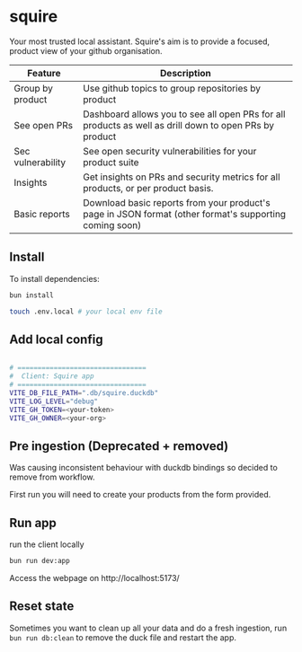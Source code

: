 # squire
Your most trusted local assistant. Squire's aim is to provide a focused, product view of your github organisation.

| Feature | Description |
| ------- | ----------- |
| Group by product | Use github topics to group repositories by product |
| See open PRs | Dashboard allows you to see all open PRs for all products as well as drill down to open PRs by product |
| Sec vulnerability | See open security vulnerabilities for your product suite |  
| Insights | Get insights on PRs and security metrics for all products, or per product basis. |
| Basic reports | Download basic reports from your product's page in JSON format (other format's supporting coming soon) |

## Install 
To install dependencies:

```bash
bun install

touch .env.local # your local env file
```

## Add local config

```bash

# ================================
#  Client: Squire app
# ================================
VITE_DB_FILE_PATH=".db/squire.duckdb"
VITE_LOG_LEVEL="debug"
VITE_GH_TOKEN=<your-token>
VITE_GH_OWNER=<your-org>


```


## Pre ingestion (Deprecated + removed)
Was causing inconsistent behaviour with duckdb bindings so decided to remove from workflow.

First run you will need to create your products from the form provided.


## Run app
run the client locally

```bash
bun run dev:app
```

Access the webpage on http://localhost:5173/


## Reset state

Sometimes you want to clean up all your data and do a fresh ingestion, run `bun run db:clean` to remove the duck file and restart the app. 

